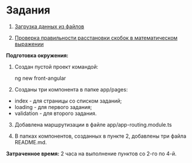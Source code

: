 # Задания

1. [Загрузка данных из файлов](../loading/README.md)

2. [Проверка правильности расстановки скобок в математическом выражении](../validation/README.md)

**Подготовка окружения:**

1. Создан пустой проект командой:

    ng new front-angular
    
2. Созданы три компонента в папке app/pages:

- index - для страницы со списком заданий;
- loading - для первого задания;
- validation - для второго задания.

3. Добавлена маршрутизации в файле app/app-routing.module.ts

4. В папках компонентов, созданных в пункте 2, добавлены три файла README.md.

**Затраченное время:** 2 часа на выполнение пунктов со 2-го по 4-й.
